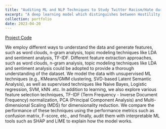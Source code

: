 ```yaml
---
title: "Auditing ML and NLP Techniques to Study Twitter Racism/Hate during CoVID-19 Pandemic"
excerpt: "A deep learning model which distinguishes between Hostililty against East Asia, Criticism of East Asia, Discussion of East Asian prejudice and Neutral content<br/><img src='/images/nlpcovid.png'>"
collection: portfolio
date: 2023-04-20
---
```

[Project Code](https://github.com/Annie983284450-1/Auditing-ML-Techniques-to-Study-Twitter-Racism-during-COVID-19-Pandemic-.git)

We employ different ways to understand the data and generate features, such as word clouds, n-gram analysis, topic modeling techniques like LDA and sentiment analysis, TF-IDF. Different feature extraction approaches, such as word clouds, n-gram analysis, topic modeling techniques like LDA and sentiment analysis could be adopted to provide a thorough understanding of the dataset. We model the data with unsupervised ML techniques (e.g., KMeans/GMM clustering, SVD-based Latent Semantic Analysis), as well as supervised techniques like Naive Bayes, Logistic regression, SVM, kNN .etc. In addition to learning, we also explore various feature selection techniques, TF-IDF (Term Frequency - Inverse Document Frequency) normalization, PCA (Principal Component Analysis) and Multi-dimensional Scaling (MDS) for dimensionality reduction. We compare the performance of these techniques using the performance metrics such as confusion matrix, F-score, etc., and finally, audit them with interpretable ML tools such as SHAP and LIME to explain how the model works.


